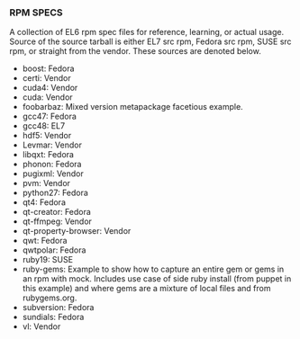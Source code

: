 ### RPM SPECS
A collection of EL6 rpm spec files for reference, learning, or actual usage.  Source of the source tarball is either EL7 src rpm, Fedora src rpm, SUSE src rpm, or straight from the vendor.  These sources are denoted below.

- boost: Fedora
- certi: Vendor
- cuda4: Vendor
- cuda: Vendor
- foobarbaz: Mixed version metapackage facetious example.
- gcc47: Fedora
- gcc48: EL7
- hdf5: Vendor
- Levmar: Vendor
- libqxt: Fedora
- phonon: Fedora
- pugixml: Vendor
- pvm: Vendor
- python27: Fedora
- qt4: Fedora
- qt-creator: Fedora
- qt-ffmpeg: Vendor
- qt-property-browser: Vendor
- qwt: Fedora
- qwtpolar: Fedora
- ruby19: SUSE
- ruby-gems: Example to show how to capture an entire gem or gems in an rpm with mock. Includes use case of side ruby install (from puppet in this example) and where gems are a mixture of local files and from rubygems.org.
- subversion: Fedora
- sundials: Fedora
- vl: Vendor
